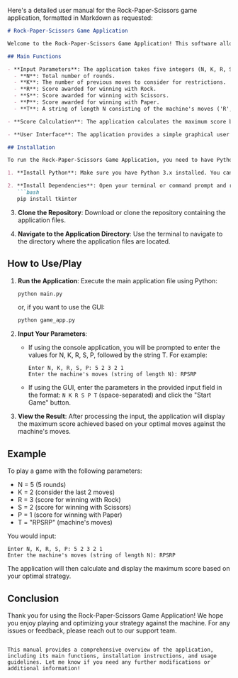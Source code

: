 Here's a detailed user manual for the Rock-Paper-Scissors game application, formatted in Markdown as requested:

```markdown
# Rock-Paper-Scissors Game Application

Welcome to the Rock-Paper-Scissors Game Application! This software allows you to play a strategic version of the classic game against a machine, optimizing your moves based on previous rounds.

## Main Functions

- **Input Parameters**: The application takes five integers (N, K, R, S, P) and a string (T) representing the machine's moves.
  - **N**: Total number of rounds.
  - **K**: The number of previous moves to consider for restrictions.
  - **R**: Score awarded for winning with Rock.
  - **S**: Score awarded for winning with Scissors.
  - **P**: Score awarded for winning with Paper.
  - **T**: A string of length N consisting of the machine's moves ('R', 'P', 'S').

- **Score Calculation**: The application calculates the maximum score based on the player's optimal moves against the machine's moves while adhering to the restriction of not repeating the same move as in the (i-K)-th round.

- **User Interface**: The application provides a simple graphical user interface (GUI) for user interaction.

## Installation

To run the Rock-Paper-Scissors Game Application, you need to have Python installed on your machine. Follow these steps to set up the environment:

1. **Install Python**: Make sure you have Python 3.x installed. You can download it from [python.org](https://www.python.org/downloads/).

2. **Install Dependencies**: Open your terminal or command prompt and run the following command to install the required dependencies:
   ```bash
   pip install tkinter
   ```

3. **Clone the Repository**: Download or clone the repository containing the application files.

4. **Navigate to the Application Directory**: Use the terminal to navigate to the directory where the application files are located.

## How to Use/Play

1. **Run the Application**: Execute the main application file using Python:
   ```bash
   python main.py
   ```
   or, if you want to use the GUI:
   ```bash
   python game_app.py
   ```

2. **Input Your Parameters**: 
   - If using the console application, you will be prompted to enter the values for N, K, R, S, P, followed by the string T. For example:
     ```
     Enter N, K, R, S, P: 5 2 3 2 1
     Enter the machine's moves (string of length N): RPSRP
     ```

   - If using the GUI, enter the parameters in the provided input field in the format: `N K R S P T` (space-separated) and click the "Start Game" button.

3. **View the Result**: After processing the input, the application will display the maximum score achieved based on your optimal moves against the machine's moves.

## Example

To play a game with the following parameters:
- N = 5 (5 rounds)
- K = 2 (consider the last 2 moves)
- R = 3 (score for winning with Rock)
- S = 2 (score for winning with Scissors)
- P = 1 (score for winning with Paper)
- T = "RPSRP" (machine's moves)

You would input:
```
Enter N, K, R, S, P: 5 2 3 2 1
Enter the machine's moves (string of length N): RPSRP
```
The application will then calculate and display the maximum score based on your optimal strategy.

## Conclusion

Thank you for using the Rock-Paper-Scissors Game Application! We hope you enjoy playing and optimizing your strategy against the machine. For any issues or feedback, please reach out to our support team.
```

This manual provides a comprehensive overview of the application, including its main functions, installation instructions, and usage guidelines. Let me know if you need any further modifications or additional information!